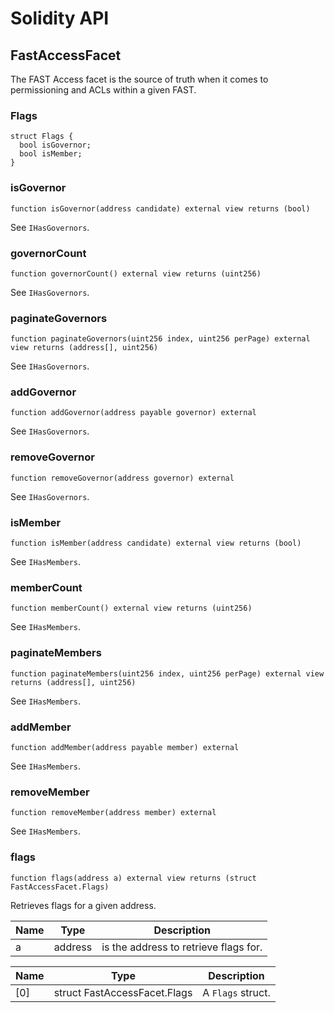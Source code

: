 # Solidity API

## FastAccessFacet

The FAST Access facet is the source of truth when it comes to
permissioning and ACLs within a given FAST.

### Flags

```solidity
struct Flags {
  bool isGovernor;
  bool isMember;
}
```

### isGovernor

```solidity
function isGovernor(address candidate) external view returns (bool)
```

See `IHasGovernors`.

### governorCount

```solidity
function governorCount() external view returns (uint256)
```

See `IHasGovernors`.

### paginateGovernors

```solidity
function paginateGovernors(uint256 index, uint256 perPage) external view returns (address[], uint256)
```

See `IHasGovernors`.

### addGovernor

```solidity
function addGovernor(address payable governor) external
```

See `IHasGovernors`.

### removeGovernor

```solidity
function removeGovernor(address governor) external
```

See `IHasGovernors`.

### isMember

```solidity
function isMember(address candidate) external view returns (bool)
```

See `IHasMembers`.

### memberCount

```solidity
function memberCount() external view returns (uint256)
```

See `IHasMembers`.

### paginateMembers

```solidity
function paginateMembers(uint256 index, uint256 perPage) external view returns (address[], uint256)
```

See `IHasMembers`.

### addMember

```solidity
function addMember(address payable member) external
```

See `IHasMembers`.

### removeMember

```solidity
function removeMember(address member) external
```

See `IHasMembers`.

### flags

```solidity
function flags(address a) external view returns (struct FastAccessFacet.Flags)
```

Retrieves flags for a given address.

| Name | Type | Description |
| ---- | ---- | ----------- |
| a | address | is the address to retrieve flags for. |

| Name | Type | Description |
| ---- | ---- | ----------- |
| [0] | struct FastAccessFacet.Flags | A `Flags` struct. |

